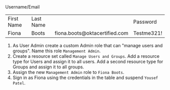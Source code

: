 <table>
<tr><td>First Name</td><td>Last Name</td><td></td>Username/Email</td><td>Password</td></tr>
<tr><td>Fiona</td><td>Boots</td><td>fiona.boots@oktacertified.com</td><td>Testme321!</td></tr>
</table>

1. As User Admin create a custom Admin role that can "manage users and groups". Name this role `Management Admin`.
2. Create a resource set called `Manage Users and Groups`. Add a resource type for Users and assign it to all users. Add a second resource type for Groups and assign it to all groups.
3. Assign the new `Management Admin` role to `Fiona Boots`.
4. Sign in as Fiona using the credentials in the table and suspend `Yousef Patel`.
